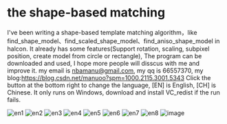 
# the shape-based matching
I've been writing a shape-based template matching algorithm，like find_shape_model、find_scaled_shape_model、find_aniso_shape_model in halcon.  It already has some features(Support rotation, scaling, subpixel position, create model from circle or rectangle), The program can be downloaded and used, I hope more people will disscus with me and improve it. my email is nbamanu@gmail.com, my qq is 66557370, my blog:https://blog.csdn.net/manuoo?spm=1000.2115.3001.5343
Click the button at the bottom right to change the language, [EN] is English, [CH] is Chinese. It only runs on Windows, download and install VC_redist if the run fails.

![en1](https://github.com/mwwzbinf/mwwz-shape-match/assets/133193722/a191da7a-ab04-4253-be17-73495e3c7570)
![en2](https://github.com/mwwzbinf/mwwz-shape-match/assets/133193722/e6446733-46f8-4421-bac5-61fe39fbae63)
![en3](https://github.com/mwwzbinf/mwwz-shape-match/assets/133193722/d14ba2af-dfba-4439-8099-756cce6a1641)
![en4](https://github.com/mwwzbinf/mwwz-shape-match/assets/133193722/4fd2a5ed-0fa2-4120-86af-7a2e0741fc9d)
![en5](https://github.com/mwwzbinf/mwwz-shape-match/assets/133193722/4269a199-6c8b-4098-834f-86eb3debdf5a)
![en6](https://github.com/mwwzbinf/mwwz-shape-match/assets/133193722/15a91f9d-11ee-450b-9df0-a082ad66f06e)
![en7](https://github.com/mwwzbinf/mwwz-shape-match/assets/133193722/4e41ab62-3e7c-45a0-82df-acf880a9ea8f)
![en8](https://github.com/mwwzbinf/mwwz-shape-match/assets/133193722/7772dc96-e559-4c54-9451-9b4c5dd29060)
![image](https://github.com/mwwzbinf/mwwz-shape-match/assets/133193722/b2593057-4968-44c2-9f23-7577720b1cfe)

